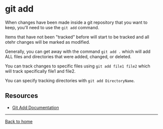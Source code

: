 # git add

When changes have been made inside a git repository that you want to keep, you'll need to use the `git add` command. 

Items that have not been "tracked" before will start to be tracked and all otehr changes will be marked as modified.

Generally, you can get away with the command `git add .` which will add ALL files and directories that were added, changed, or deleted.

You can track changes to specific files using `git add file1 file2` which will track specifically file1 and file2.

You can specify tracking directories with `git add DirectoryName`.

## Resources

- [Git Add Documentation](https://git-scm.com/docs/git-add)

---

[Back to home](../Readme.md)